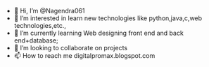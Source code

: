 - 👋 Hi, I’m @Nagendra061
- 👀 I’m interested in learn new technologies like python,java,c,web technologies,etc.,
- 🌱 I’m currently learning Web designing front end and back end+database;
- 💞️ I’m looking to collaborate on projects
- 📫 How to reach me digitalpromax.blogspot.com

<!---
Nagendra061/Nagendra061 is a ✨ special ✨ repository because its `README.md` (this file) appears on your GitHub profile.
You can click the Preview link to take a look at your changes.
--->
